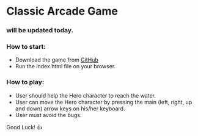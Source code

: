 # Classic Arcade Game

### will be updated today.

### How to start:

 * Download the game from [GitHub](https://github.com/Wurud/frontend-nanodegree-arcade-game.git)
 * Run the index.html file on your browser.

### How to play:

 * User should help the Hero character to reach the water.
 * User can move the Hero character by pressing the main (left, right, up and down) arrow keys on his/her keyboard.
 * User must avoid the bugs.


Good Luck! :+1:
